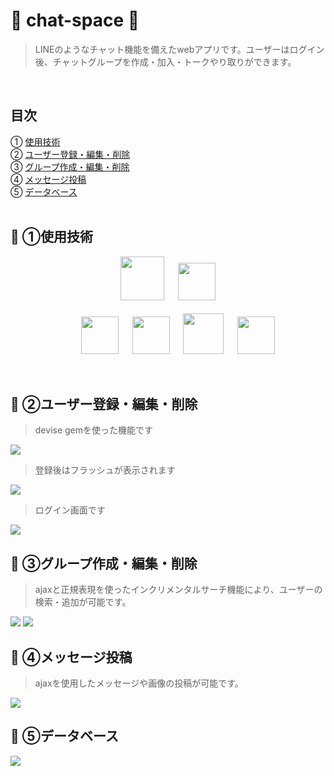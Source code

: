 # :large_orange_diamond: chat-space :large_orange_diamond:
> LINEのようなチャット機能を備えたwebアプリです。ユーザーはログイン後、チャットグループを作成・加入・トークやり取りができます。<br>

<br>

## 目次
① [使用技術](https://github.com/minami666/chat-space3#green_book-%E4%BD%BF%E7%94%A8%E6%8A%80%E8%A1%93)<br>
② [ユーザー登録・編集・削除](https://github.com/minami666/chat-space3#green_book-%E3%83%A6%E3%83%BC%E3%82%B6%E3%83%BC%E7%99%BB%E9%8C%B2%E7%B7%A8%E9%9B%86%E5%89%8A%E9%99%A4)<br>
③ [グループ作成・編集・削除](https://github.com/minami666/chat-space3#green_book-%E3%82%B0%E3%83%AB%E3%83%BC%E3%83%97%E4%BD%9C%E6%88%90%E7%B7%A8%E9%9B%86%E5%89%8A%E9%99%A4)<br>
④ [メッセージ投稿](https://github.com/minami666/chat-space3#green_book-%E3%83%A1%E3%83%83%E3%82%BB%E3%83%BC%E3%82%B8%E6%8A%95%E7%A8%BF)<br>
⑤ [データベース](https://github.com/minami666/chat-space3#green_book-%E3%83%87%E3%83%BC%E3%82%BF%E3%83%99%E3%83%BC%E3%82%B9)<br><br>

## :green_book: ①使用技術
<p align="center">
<a></a>
<a><a href="https://www.ruby-lang.org/ja/"><img src="https://user-images.githubusercontent.com/39142850/71774533-1ddf1780-2fb4-11ea-8560-753bed352838.png" width="70px;" /></a>
<a>　</a>
<a><a href="https://rubyonrails.org/"><img src="https://user-images.githubusercontent.com/39142850/71774548-731b2900-2fb4-11ea-99ba-565546c5acb4.png" height="60px;" /></a><br><br>
<a>　</a><a>　</a>
<a><a href="http://haml.info/"><img src="https://user-images.githubusercontent.com/39142850/71774618-b32edb80-2fb5-11ea-9050-d5929a49e9a5.png" height="60px;" /></a>
<a>　</a>
<a><a href="https://sass-lang.com/"><img src="https://user-images.githubusercontent.com/39142850/71774644-115bbe80-2fb6-11ea-822c-568eabde5228.png" height="60px" /></a>
<a>　</a>
<a><a href="https://jquery.com/"><img src="https://user-images.githubusercontent.com/39142850/71774768-d064a980-2fb7-11ea-88ad-4562c59470ae.png" height="65px;" /></a>
<a>　</a>
<a><a href="https://aws.amazon.com/"><img src="https://user-images.githubusercontent.com/39142850/71774786-37825e00-2fb8-11ea-8b90-bd652a58f1ad.png" height="60px;" /></a>
</p><br>

## :green_book: ②ユーザー登録・編集・削除
> devise gemを使った機能です

<img src="https://user-images.githubusercontent.com/55865498/71981141-198d5580-3265-11ea-988c-32a586cc15b4.png">

> 登録後はフラッシュが表示されます

<img src="https://user-images.githubusercontent.com/55865498/71981223-3e81c880-3265-11ea-996e-8c237ae86962.png">

<br>

> ログイン画面です

<img src="https://user-images.githubusercontent.com/55865498/71981240-4f323e80-3265-11ea-8a9d-83b3088ce432.png">

## :green_book: ③グループ作成・編集・削除
> ajaxと正規表現を使ったインクリメンタルサーチ機能により、ユーザーの検索・追加が可能です。

<img src="https://user-images.githubusercontent.com/55865498/71981304-7b4dbf80-3265-11ea-96fd-4d53a8de9996.png">

<img src="https://user-images.githubusercontent.com/55865498/71981339-902a5300-3265-11ea-9e73-5ec84ab8de3c.png">

## :green_book: ④メッセージ投稿
> ajaxを使用したメッセージや画像の投稿が可能です。

<img src="https://user-images.githubusercontent.com/55865498/71981361-9ddfd880-3265-11ea-8295-5c8c1b84644c.png">

<br>

## :green_book: ⑤データベース
<img src="https://user-images.githubusercontent.com/55865498/68070545-3c0d7900-fdb3-11e9-80ae-3ba78bb192cb.png">